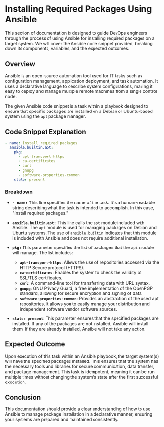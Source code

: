 # Installing Required Packages Using Ansible

This section of documentation is designed to guide DevOps engineers through the process of using Ansible for installing required packages on a target system. We will cover the Ansible code snippet provided, breaking down its components, variables, and the expected outcomes.

## Overview

Ansible is an open-source automation tool used for IT tasks such as configuration management, application deployment, and task automation. It uses a declarative language to describe system configurations, making it easy to deploy and manage multiple remote machines from a single control node.

The given Ansible code snippet is a task within a playbook designed to ensure that specific packages are installed on a Debian or Ubuntu-based system using the `apt` package manager.

## Code Snippet Explanation

```yaml
- name: Install required packages
  ansible.builtin.apt:
    pkg:
      - apt-transport-https
      - ca-certificates
      - curl
      - gnupg
      - software-properties-common
    state: present
```

### Breakdown

- **`- name:`** This line specifies the name of the task. It's a human-readable string describing what the task is intended to accomplish. In this case, "Install required packages."

- **`ansible.builtin.apt:`** This line calls the `apt` module included with Ansible. The `apt` module is used for managing packages on Debian and Ubuntu systems. The use of `ansible.builtin` indicates that this module is included with Ansible and does not require additional installation.

- **`pkg:`** This parameter specifies the list of packages that the `apt` module will manage. The list includes:
  - **`apt-transport-https`**: Allows the use of repositories accessed via the HTTP Secure protocol (HTTPS).
  - **`ca-certificates`**: Enables the system to check the validity of SSL/TLS certificates.
  - **`curl`**: A command-line tool for transferring data with URL syntax.
  - **`gnupg`**: GNU Privacy Guard, a free implementation of the OpenPGP standard, allowing for secure encryption and signing of data.
  - **`software-properties-common`**: Provides an abstraction of the used apt repositories. It allows you to easily manage your distribution and independent software vendor software sources.

- **`state: present`**: This parameter ensures that the specified packages are installed. If any of the packages are not installed, Ansible will install them. If they are already installed, Ansible will not take any action.

## Expected Outcome

Upon execution of this task within an Ansible playbook, the target system(s) will have the specified packages installed. This ensures that the system has the necessary tools and libraries for secure communication, data transfer, and package management. This task is idempotent, meaning it can be run multiple times without changing the system's state after the first successful execution.

## Conclusion

This documentation should provide a clear understanding of how to use Ansible to manage package installation in a declarative manner, ensuring your systems are prepared and maintained consistently.
